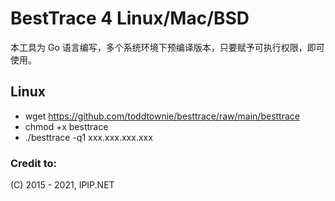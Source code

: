 # BestTrace 4 Linux/Mac/BSD

本工具为 Go 语言编写，多个系统环境下预编译版本，只要赋予可执行权限，即可使用。

## Linux
- wget https://github.com/toddtownie/besttrace/raw/main/besttrace
- chmod +x besttrace
- ./besttrace -q1 xxx.xxx.xxx.xxx

### Credit to: 
(C) 2015 - 2021, IPIP.NET
